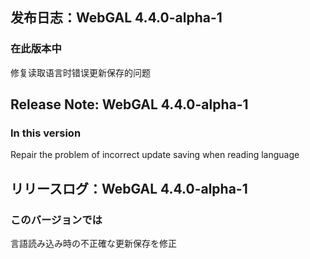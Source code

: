 ## 发布日志：WebGAL 4.4.0-alpha-1
### 在此版本中

修复读取语言时错误更新保存的问题

## Release Note: WebGAL 4.4.0-alpha-1
### In this version

Repair the problem of incorrect update saving when reading language

## リリースログ：WebGAL 4.4.0-alpha-1
### このバージョンでは

言語読み込み時の不正確な更新保存を修正
